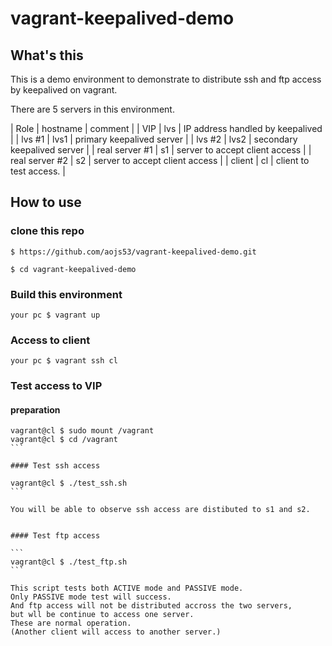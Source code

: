 # vagrant-keepalived-demo

## What's this

This is a demo environment to demonstrate to distribute ssh and ftp access by keepalived on vagrant.

There are 5 servers in this environment.

| Role           | hostname | comment                          |
| VIP            | lvs      | IP address handled by keepalived |
| lvs #1         | lvs1     | primary keepalived server        |
| lvs #2         | lvs2     | secondary keepalived  server     |
| real server #1 | s1       | server to accept client access   |
| real server #2 | s2       | server to accept client access   |
| client         | cl       | client to test access.           |


## How to use

### clone this repo

```
$ https://github.com/aojs53/vagrant-keepalived-demo.git 

$ cd vagrant-keepalived-demo
```


### Build this environment

```
your pc $ vagrant up
```


### Access to client

```
your pc $ vagrant ssh cl
```


### Test access to VIP

#### preparation

````
vagrant@cl $ sudo mount /vagrant
vagrant@cl $ cd /vagrant
```

#### Test ssh access

vagrant@cl $ ./test_ssh.sh
```

You will be able to observe ssh access are distibuted to s1 and s2.


#### Test ftp access

```
vagrant@cl $ ./test_ftp.sh
```

This script tests both ACTIVE mode and PASSIVE mode.
Only PASSIVE mode test will success.
And ftp access will not be distributed accross the two servers,
but wll be continue to access one server.
These are normal operation.
(Another client will access to another server.)

